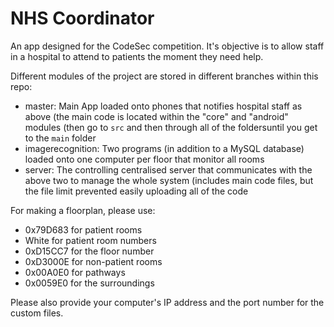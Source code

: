 # NHS Coordinator

An app designed for the CodeSec competition. It's objective is to allow staff in a hospital to attend to patients the moment they need help.

Different modules of the project are stored in different branches within this repo:
- master: Main App loaded onto phones that notifies hospital staff as above (the main code is located within the "core" and "android" modules (then go to `src` and then through     all of the foldersuntil you get to the `main` folder
- imagerecognition: Two programs (in addition to a MySQL database) loaded onto one computer per floor that monitor all rooms
- server: The controlling centralised server that communicates with the above two to manage the whole system (includes main code files, but the file limit prevented easily         uploading all of the code

For making a floorplan, please use:
- 0x79D683 for patient rooms
- White for patient room numbers
- 0xD15CC7 for the floor number
- 0xD3000E for non-patient rooms
- 0x00A0E0 for pathways
- 0x0059E0 for the surroundings

Please also provide your computer's IP address and the port number for the custom files.
